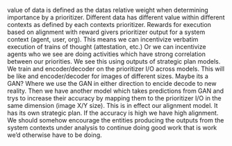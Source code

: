 value of data is defined as the datas relative weight when determining importance by a prioritizer. Different data has different value within different contexts as defined by each contexts prioritizer. Rewards for execution based on alignment with reward givers prioritizer output for a system context (agent, user, org). This means we can incentivize verbatim execution of trains of thought (attestation, etc.) Or we can incentivize agents who we see are doing activities which have strong correlation between our priorities. We see this using outputs of strategic plan models. We train and encoder/decoder on the prioritizer I/O across models. This will be like and encoder/decoder for images of different sizes. Maybe its a GAN? Where we use the GAN in either direction to encide decode to new reality. Then we have another model which takes predictions from GAN and trys to increase their accuracy by mapping them to the prioritizer I/O in the same dimension (image X/Y size). This is in effect our alignment model. It has its own strategic plan. If the accuracy is high we have high alignment. We should somehow encourage the entities producing the outputs from the system contexts under analysis to continue doing good work that is work we’d otherwise have to be doing.